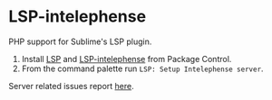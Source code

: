 # LSP-intelephense

PHP support for Sublime's LSP plugin.

1. Install [LSP](https://packagecontrol.io/packages/LSP) and [LSP-intelephense]() from Package Control.
2. From the command palette run `LSP: Setup Intelephense server`.

Server related issues report [here](https://github.com/bmewburn/intelephense-docs).
